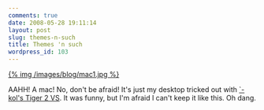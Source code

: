 ```yaml
---
comments: true
date: 2008-05-28 19:11:14
layout: post
slug: themes-n-such
title: Themes 'n such
wordpress_id: 103
---
```


[{% img /images/blog/mac1.jpg %}](/images/blog/mac1.jpg)

AAHH! A mac! No, don't be afraid! It's just my desktop tricked out with [`-kol's Tiger 2 VS](http://-kol.deviantart.com/art/Tiger-2-VS-17625638). It was funny, but I'm afraid I can't keep it like this. Oh dang.

